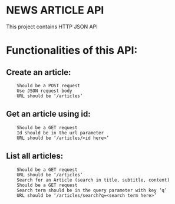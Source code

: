 # NEWS ARTICLE API
This project contains HTTP JSON API
# Functionalities of this API:
## Create an article:
        Should be a POST request
        Use JSON request body
        URL should be ‘/articles’
## Get an article using id:
        Should be a GET request
        Id should be in the url parameter
      	URL should be ‘/articles/<id here>’
## List all articles:
       	Should be a GET request
        URL should be ‘/articles’
        Search for an Article (search in title, subtitle, content)
        Should be a GET request
        Search term should be in the query parameter with key ‘q’
        URL should be ‘/articles/search?q=<search term here>’

